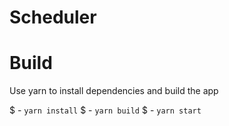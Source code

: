 # Scheduler

# Build

Use yarn to install dependencies and build the app

$ - `yarn install`
$ - `yarn build`
$ - `yarn start`

